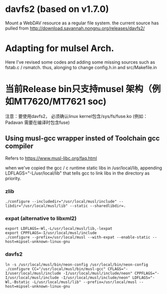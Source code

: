 # davfs2 (based on v1.7.0) 
Mount a WebDAV resource as a regular file system.
the current source has pulled from http://download.savannah.nongnu.org/releases/davfs2/

# Adapting for mulsel Arch.
Here I've revised some codes and adding some missing sources such as fstab.c / rsmatch.
thus, alonging to change config.h.in and src/Makefile.in

# 当前Release bin只支持musel 架构（例如MT7620/MT7621 soc)
注意：要使用davfs2， 必须确认linux kernel包含/sys/fs/fuse.ko (例如：Padavan 需要在编译时包含fuse)

## Using musl-gcc wrapper insted of Toolchain gcc compiler
Refers to https://www.musl-libc.org/faq.html

when we've copied the gcc / c runtime static libs in /usr/local/lib, appending LDFLAGS="-L/usr/local/lib" that tells gcc to link libs in the directory as priority.

### zlib
```
./configure --includedir="/usr/local/musl/include" --libdir="/usr/local/musl/lib" --static --sharedlibdir=.
```

### expat (alternative to libxml2)
```
export LDFLAGS=-Wl,-L/usr/local/musl/lib,-lexpat
export CPPFLAGS=-I/usr/local/musl/include
./configure --prefix=/usr/local/musl --with-expat --enable-static --host=mipsel-unknown-linux-gnu
```

### davfs2
```
ln -s /usr/local/musl/bin/neon-config /usr/local/bin/neon-config
./configure CC="/usr/local/musl/bin/musl-gcc" CFLAGS="-I/user/local/musl/include -I/usr/local/musl/include/neon" CPPFLAGS="-I/usr/local/musl/include -I/usr/local/musl/include/neon" LDFLAGS="-Wl,-Bstatic -L/usr/local/musl/lib" --prefix=/usr/local/musl --host=mipsel-unknown-linux-gnu
```
